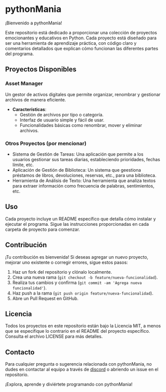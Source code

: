 # pythonMania

¡Bienvenido a pythonMania!

Este repositorio está dedicado a proporcionar una colección de proyectos emocionantes y educativos en Python. Cada proyecto está diseñado para ser una herramienta de aprendizaje práctica, con código claro y comentarios detallados que explican cómo funcionan las diferentes partes del programa.

## Proyectos Disponibles

### Asset Manager

Un gestor de activos digitales que permite organizar, renombrar y gestionar archivos de manera eficiente.

- **Características**:
  - Gestión de archivos por tipo o categoría.
  - Interfaz de usuario simple y fácil de usar.
  - Funcionalidades básicas como renombrar, mover y eliminar archivos.

### Otros Proyectos (por mencionar)

- Sistema de Gestión de Tareas: Una aplicación que permite a los usuarios gestionar sus tareas diarias, estableciendo prioridades, fechas límite, etc.
- Aplicación de Gestión de Biblioteca: Un sistema que geestiona préstamos de libros, devoluciones, reservas, etc., para una biblioteca.
- Herramienta de Análisis de Texto: Una herramienta que analiza textos para extraer información como frecuencia de palabras, sentimientos, etc.

## Uso

Cada proyecto incluye un README específico que detalla cómo instalar y ejecutar el programa. Sigue las instrucciones proporcionadas en cada carpeta de proyecto para comenzar.

## Contribución

¡Tu contribución es bienvenida! Si deseas agregar un nuevo proyecto, mejorar uno existente o corregir errores, sigue estos pasos:

1. Haz un fork del repositorio y clónalo localmente.
2. Crea una nueva rama (`git checkout -b feature/nueva-funcionalidad`).
3. Realiza tus cambios y confirma (`git commit -am 'Agrega nueva funcionalidad'`).
4. Haz push a la rama (`git push origin feature/nueva-funcionalidad`).
5. Abre un Pull Request en GitHub.

## Licencia

Todos los proyectos en este repositorio están bajo la Licencia MIT, a menos que se especifique lo contrario en el README del proyecto específico. Consulta el archivo LICENSE para más detalles.

## Contacto

Para cualquier pregunta o sugerencia relacionada con pythonMania, no dudes en contactar al equipo a través de [discord](https://discord.gg/Ahk7Fm9Hbk) o abriendo un issue en el repositorio.

¡Explora, aprende y diviértete programando con pythonMania!
